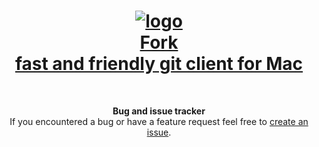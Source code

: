 <div align="center">

# [![logo](https://avatars1.githubusercontent.com/u/22393631?v=3&s=200)<br/>Fork<br>fast and friendly git client for Mac](https://git-fork.com)

 

**Bug and issue tracker**  
If you encountered a bug or have a feature request feel free to [create an issue](https://github.com/ForkIssues/Tracker/issues/new).

</div>
